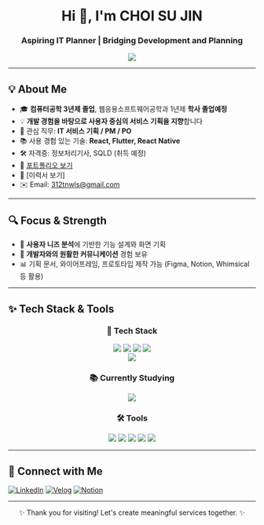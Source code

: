 <h1 align="center">Hi 👋, I'm CHOI SU JIN</h1>
<h3 align="center">Aspiring IT Planner | Bridging Development and Planning</h3>

<p align="center">
  <img src="https://readme-typing-svg.demolab.com/?lines=Welcome+to+my+GitHub!;From+dev+to+planner;Let's+build+user-centered+services!&center=true&width=400&height=45">
</p>

---

## 💡 About Me

- 🎓 **컴퓨터공학 3년제 졸업**, 웹응용소프트웨어공학과 1년제 **학사 졸업예정**
- 💡 **개발 경험을 바탕으로 사용자 중심의 서비스 기획을 지향**합니다
- 💼 관심 직무: **IT 서비스 기획 / PM / PO**
- 📚 사용 경험 있는 기술: **React, Flutter, React Native**
- 🛠️ 자격증: 정보처리기사, SQLD (취득 예정)
- 📝 [포트폴리오 보기](https://your-portfolio-link.com)
- 📄 [이력서 보기]
- ✉️ Email: 312tnwls@gmail.com
---

## 🔍 Focus & Strength

- 👥 **사용자 니즈 분석**에 기반한 기능 설계와 화면 기획
- 🧩 **개발자와의 원활한 커뮤니케이션** 경험 보유
- 📊 기획 문서, 와이어프레임, 프로토타입 제작 가능 (Figma, Notion, Whimsical 등 활용)

---

## ✨ Tech Stack & Tools

<div align="center">

### 🔧 Tech Stack  
<img src="https://img.shields.io/badge/React-61DAFB?style=for-the-badge&logo=react&logoColor=black"/>
<img src="https://img.shields.io/badge/JavaScript-F7DF1E?style=for-the-badge&logo=javascript&logoColor=black"/>
<img src="https://img.shields.io/badge/HTML5-E34F26?style=for-the-badge&logo=html5&logoColor=white"/>
<img src="https://img.shields.io/badge/CSS3-1572B6?style=for-the-badge&logo=css3&logoColor=white"/>
<br/>
<img src="https://img.shields.io/badge/Python-3776AB?style=for-the-badge&logo=python&logoColor=white"/>

<br/>

### 📚 Currently Studying
<img src="https://img.shields.io/badge/TypeScript-3178C6?style=for-the-badge&logo=typescript&logoColor=white"/>

<br/>

### 🛠 Tools
<img src="https://img.shields.io/badge/Git-F05032?style=for-the-badge&logo=git&logoColor=white"/>
<img src="https://img.shields.io/badge/GitHub-181717?style=for-the-badge&logo=github&logoColor=white"/>
<img src="https://img.shields.io/badge/Notion-000000?style=for-the-badge&logo=notion&logoColor=white"/>
<img src="https://img.shields.io/badge/Figma-F24E1E?style=for-the-badge&logo=figma&logoColor=white"/>
<img src="https://img.shields.io/badge/VS Code-007ACC?style=for-the-badge&logo=visualstudiocode&logoColor=white"/>

</div>

---

## 🔗 Connect with Me

[![LinkedIn](https://img.shields.io/badge/LinkedIn-blue?style=flat&logo=linkedin&logoColor=white)](https://linkedin.com/in/yourname)
[![Velog](https://img.shields.io/badge/Velog-20C997?style=flat&logo=velog&logoColor=white)](https://velog.io/@yourid)
[![Notion](https://img.shields.io/badge/Notion-black?style=flat&logo=notion&logoColor=white)](https://your-notion-portfolio-link.com)

---

<p align="center">✨ Thank you for visiting! Let's create meaningful services together. ✨</p>
